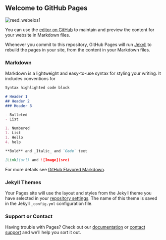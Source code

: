 ## Welcome to GitHub Pages

![reed_webelos1](https://user-images.githubusercontent.com/38883622/39476059-4c11e66e-4d20-11e8-9c79-a823ddd2fd6d.jpg)
<a target="_blank" href="![reed_webelos1](https://user-images.githubusercontent.com/38883622/39476059-4c11e66e-4d20-11e8-9c79-a823ddd2fd6d.jpg)"><img width="350"/></a>


You can use the [editor on GitHub](https://github.com/kevinrwebb/kevinrwebb.GitHub.io/edit/master/README.md) to maintain and preview the content for your website in Markdown files.

Whenever you commit to this repository, GitHub Pages will run [Jekyll](https://jekyllrb.com/) to rebuild the pages in your site, from the content in your Markdown files.

### Markdown

Markdown is a lightweight and easy-to-use syntax for styling your writing. It includes conventions for

```markdown
Syntax highlighted code block

# Header 1
## Header 2
### Header 3

- Bulleted
- List

1. Numbered
1. List
1. Hello
4. help

**Bold** and _Italic_ and `Code` text

[Link](url) and ![Image](src)
```

For more details see [GitHub Flavored Markdown](https://guides.github.com/features/mastering-markdown/).

### Jekyll Themes

Your Pages site will use the layout and styles from the Jekyll theme you have selected in your [repository settings](https://github.com/kevinrwebb/kevinrwebb.GitHub.io/settings). The name of this theme is saved in the Jekyll `_config.yml` configuration file.

### Support or Contact

Having trouble with Pages? Check out our [documentation](https://help.github.com/categories/github-pages-basics/) or [contact support](https://github.com/contact) and we’ll help you sort it out.
